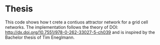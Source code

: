 # Thesis
This code shows how t crete a contiuos attractor network for a grid cell networks. The implementation follows the theory of DOI: http://dx.doi.org/10.7551/978-0-262-33027-5-ch039 and is inspired by the Bachelor thesis of Tim Eneglmann.
